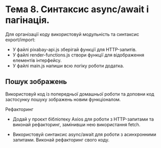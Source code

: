# Тема 8. Синтаксис async/await і пагінація.

Для організації коду використовуй модульність та синтаксис export/import:

- У файлі pixabay-api.js зберігай функції для HTTP-запитів.
- У файлі render-functions.js створи функції для відображення елементів
  інтерфейсу.
- У файлі main.js напиши всю логіку роботи додатка.

## Пошук зображень

Використовуй код із попередньої домашньої роботи та доповни код застосунку
пошуку зображень новим функціоналом.

Рефакторинг

- Додай у проєкт бібліотеку Axios для роботи з HTTP-запитами та виконай
  рефакторинг, замінивши нею використання fetch.

- Використовуй синтаксис async/await для роботи з асинхронними запитами. Виконай
  рефакторинг свого коду.
